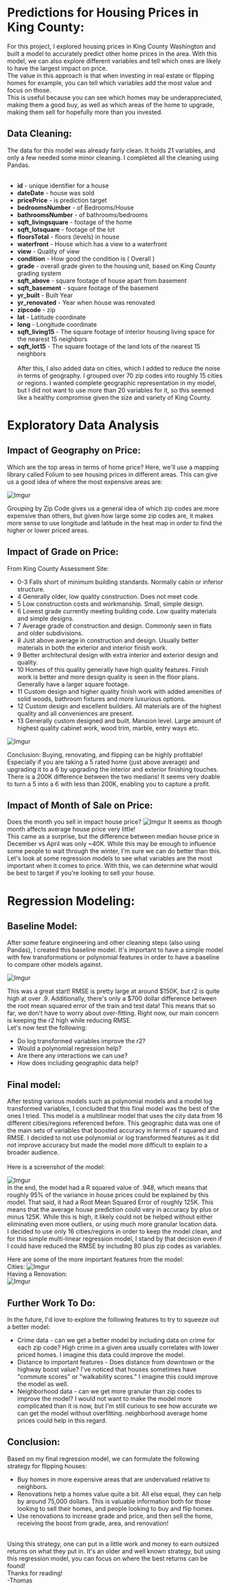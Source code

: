 # Predictions for Housing Prices in King County:

For this project, I explored housing prices in King County Washington and built a model to accurately predict other home prices in the area.  With this model, we can also explore different variables and tell which ones are likely to have the largest impact on price.<br>
The value in this approach is that when investing in real estate or flipping homes for example, you can tell which variables add the most value and focus on those.<br>
This is useful because you can see which homes may be underappreciated, making them a good buy, as well as which areas of the home to upgrade, making them sell for hopefully more than you invested.

## Data Cleaning:

The data for this model was already fairly clean.  It holds 21 variables, and only a few needed some minor cleaning. I completed all the cleaning using Pandas. <br><br>

* **id** - unique identifier for a house
* **dateDate** - house was sold
* **pricePrice** -  is prediction target
* **bedroomsNumber** -  of Bedrooms/House
* **bathroomsNumber** -  of bathrooms/bedrooms
* **sqft_livingsquare** -  footage of the home
* **sqft_lotsquare** -  footage of the lot
* **floorsTotal** -  floors (levels) in house
* **waterfront** - House which has a view to a waterfront
* **view** - Quality of view
* **condition** - How good the condition is ( Overall )
* **grade** - overall grade given to the housing unit, based on King County grading system
* **sqft_above** - square footage of house apart from basement
* **sqft_basement** - square footage of the basement
* **yr_built** - Built Year
* **yr_renovated** - Year when house was renovated
* **zipcode** - zip
* **lat** - Latitude coordinate
* **long** - Longitude coordinate
* **sqft_living15** - The square footage of interior housing living space for the nearest 15 neighbors
* **sqft_lot15** - The square footage of the land lots of the nearest 15 neighbors
<br><br>
After this, I also added data on cities, which I added to reduce the noise in terms of geography.  I grouped over 70 zip codes into roughly 15 cities or regions.  I wanted complete geographic representation in my model, but I did not want to use more than 20 variables for it, so this seemed like a healthy compromise given the size and variety of King County.<br>
# Exploratory Data Analysis
## Impact of Geography on Price:

Which are the top areas in terms of home price?
Here, we'll use a mapping library called Folium to see housing prices in different areas.
This can give us a good idea of where the most expensive areas are:
 
![Imgur](https://i.imgur.com/ZoIKrwz.png)

Grouping by Zip Code gives us a general idea of which zip codes are more expensive than others, but given how large some zip codes are, it makes more sense to use longitude and latitude in the heat map in order to find the higher or lower priced areas.

## Impact of Grade on Price:

From King County Assessment Site: 
- 0-3 Falls short of minimum building standards. Normally cabin or inferior structure.
- 4 Generally older, low quality construction. Does not meet code.
- 5 Low construction costs and workmanship. Small, simple design.
- 6 Lowest grade currently meeting building code. Low quality materials and simple designs.
- 7 Average grade of construction and design. Commonly seen in flats and older subdivisions.
- 8 Just above average in construction and design. Usually better materials in both the exterior and interior finish work.
- 9 Better architectural design with extra interior and exterior design and quality.
- 10 Homes of this quality generally have high quality features. Finish work is better and more design quality is seen in the floor plans. Generally have a larger square footage.
- 11 Custom design and higher quality finish work with added amenities of solid woods, bathroom fixtures and more luxurious options.
- 12 Custom design and excellent builders. All materials are of the highest quality and all conveniences are present.
- 13 Generally custom designed and built. Mansion level. Large amount of highest quality cabinet work, wood trim, marble, entry ways etc.

![Imgur](https://i.imgur.com/odKvlxL.png)

Conclusion: Buying, renovating, and flipping can be highly profitable! Especially if you are taking a 5 rated home (just above average) and upgrading it to a 6 by upgrading the interior and exterior finishing touches. There is a 200K difference between the two medians! It seems very doable to turn a 5 into a 6 with less than 200K, enabling you to capture a profit.

## Impact of Month of Sale on Price: 

Does the month you sell in impact house price?
![Imgur](https://i.imgur.com/VxWLidi.png)
It seems as though month affects average house price very little!<br>
This came as a surprise, but the difference between median house price in December vs April was only ~40K.  While this may be enough to influence some people to wait through the winter, I'm sure we can do better than this.  Let's look at some regression models to see what variables are the most important when it comes to price.  With this, we can determine what would be best to target if you're looking to sell your house.  

# Regression Modeling: 

## Baseline Model:
After some feature engineering and other cleaning steps (also using Pandas), I created this baseline model.  It's important to have a simple model with few transformations or polynomial features in order to have a baseline to compare other models against.

![Imgur](https://i.imgur.com/LTjTwGl.png)

This was a great start!  RMSE is pretty large at around $150K, but r2 is quite high at over .9.  Additionally, there's only a $700 dollar difference between the root mean squared error of the train and test data! This means that so far, we don't have to worry about over-fitting. Right now, our main concern is keeping the r2 high while reducing RMSE. 
<br>Let's now test the following:
- Do log transformed variables improve the r2?
- Would a polynomial regression help?
- Are there any interactions we can use?
- How does including geographic data help?

## Final model:

After testing various models such as polynomial models and a model log transformed variables, I concluded that this final model was the best of the ones I tried.  This model is a multilinear model that uses the city data from 16 different cities/regions referenced before.  This geographic data was one of the main sets of variables that boosted accuracy in terms of r squared and RMSE.  I decided to not use polynomial or log transformed features as it did not improve accuracy but made the model more difficult to explain to a broader audience.<br><br>
Here is a screenshot of the model:

![Imgur](https://i.imgur.com/km9TGLm.png)
<br>
In the end, the model had a R squared value of .948, which means that roughly 95% of the variance in house prices could be explained by this model.  That said, it had a Root Mean Squared Error of roughly 125K.  This means that the average house prediction could vary in accuracy by plus or minus 125K.  While this is high, it likely could not be helped without either eliminating even more outliers, or using much more granular location data.  <br>
I decided to use only 16 cities/regions in order to keep the model clean, and for this simple multi-linear regression model, I stand by that decision even if I could have reduced the RMSE by including 80 plus zip codes as variables.
<br>

Here are some of the more important features from the model:
<br>
Cities:
![Imgur](https://i.imgur.com/5UVO37t.png)<br>
Having a Renovation:<br>
![Imgur](https://i.imgur.com/kozBMjP.png) 

## Further Work To Do:
In the future, I'd love to explore the following features to try to squeeze out a better model:
- Crime data - can we get a better model by including data on crime for each zip code?  High crime in a given area usually correlates with lower priced homes.  I imagine this data could improve the model.
- Distance to important features - Does distance from downtown or the highway boost value?  I've noticed that houses sometimes have "commute scores" or "walkability scores."  I imagine this could improve the model as well.
- Neighborhood data - can we get more granular than zip codes to improve the model?  I would not want to make the model more complicated than it is now, but I'm still curious to see how accurate we can get the model without overfitting.  neighborhood average home prices could help in this regard.

## Conclusion:
Based on my final regression model, we can formulate the following strategy for flipping houses:
- Buy homes in more expensive areas that are undervalued relative to neighbors.
- Renovations help a homes value quite a bit.  All else equal, they can help by around 75,000 dollars.  This is valuable information both for those looking to sell their homes, and people looking to buy and flip homes.
- Use renovations to increase grade and price, and then sell the home, receiving the boost from grade, area, and renovation!
<br>
Using this strategy, one can put in a little work and money to earn outsized returns on what they put in.  It's an older and well known strategy, but using this regression model, you can focus on where the best returns can be found!
<br>
Thanks for reading!
<br>
-Thomas


